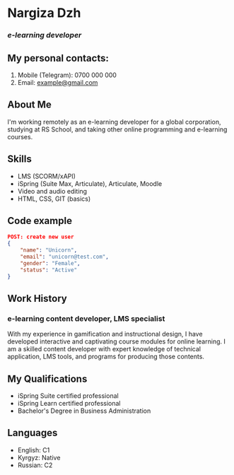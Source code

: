 # Nargiza Dzh
### ***e-learning developer***

## My personal contacts:
1. Mobile (Telegram): 0700 000 000
2. Email: example@gmail.com

## About Me
I'm working remotely as an e-learning developer for a global corporation, studying at RS School, and taking other online programming and e-learning courses. 

## Skills
* LMS (SCORM/xAPI)
* iSpring (Suite Max, Articulate), Articulate, Moodle
* Video and audio editing
* HTML, CSS, GIT (basics)

## Code example
```json
POST: create new user
{
    "name": "Unicorn",
    "email": "unicorn@test.com",
    "gender": "Female",
    "status": "Active"
}
```

## Work History
### e-learning content developer, LMS specialist
With my experience in gamification and instructional design, I have developed interactive and captivating course modules for online learning. I am a skilled content developer with expert knowledge of technical application, LMS tools, and programs for producing those contents. 
## My Qualifications
* iSpring Suite certified professional
* iSpring Learn certified professional
* Bachelor's Degree in Business Administration

## Languages
* English: C1
* Kyrgyz: Native
* Russian: C2
